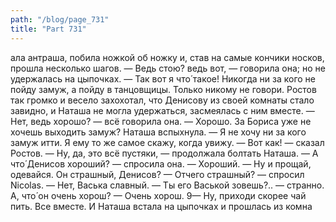 ```yaml
---
path: "/blog/page_731"
title: "Part 731"
---
```


ала антраша, побила ножкой об ножку и, став на самые кончики носков, прошла несколько шагов.
— Ведь стою? ведь вот, — говорила она; но не удержалась на цыпочках. — Так вот я что́ такое! Никогда ни за кого не пойду замуж, а пойду в танцовщицы. Только никому не говори.
Ростов так громко и весело захохотал, что Денисову из своей комнаты стало завидно, и Наташа не могла удержаться, засмеялась с ним вместе. — Нет, ведь хорошо? — всё говорила она.
— Хорошо. За Бориса уже не хочешь выходить замуж?
Наташа вспыхнула.
— Я не хочу ни за кого замуж итти. Я ему то же самое скажу, когда увижу.
— Вот как! — сказал Ростов.
— Ну, да, это всё пустяки, — продолжала болтать Наташа.
— А что́ Денисов хороший? — спросила она.
— Хороший.
— Ну и прощай, одевайся. Он страшный, Денисов?
— Отчего страшный? — спросил Nicolas. — Нет, Васька славный.
— Ты его Васькой зовешь?.. — странно. А, что́ он очень хорош?
— Очень хорош.
9— Ну, приходи скорее чай пить. Все вместе.
И Наташа встала на цыпочках и прошлась из комна
